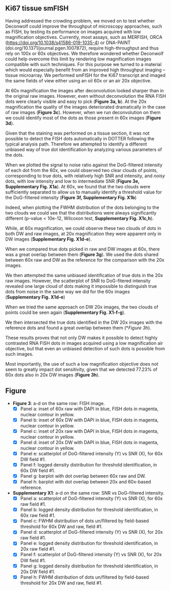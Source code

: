 ## Ki67 tissue smFISH

Having addressed the crowding problem, we moved on to test whether Deconwolf could improve the throughput of microscopy approaches, such as FISH, by testing its performance on images acquired with low magnification objectives. Currently, most assays, such as MERFISH, ORCA (https://doi.org/10.1038/s41586-019-1035-4) or DNA-PAINT (doi.org/10.1371/journal.pgen.1007872), require high-throughput and thus rely on 100x or 60x objectives. We therefore wondered whether Deconwolf could help overcome this limit by rendering low magnification images compatible with such techniques. For this purpose we turned to a material which would especially benefit from an improved high throughput imaging – tissue microarray. We performed smFISH for the Ki67 transcript and imaged the same fields of view either using an oil 60x or an air 20x objective.

At 60x magnification the images after deconvolution looked sharper than in the original raw images. However, even without deconvolution the RNA FISH dots were clearly visible and easy to pick (**Figure 3a, b**). At the 20x magnification the quality of the images deteriorated dramatically in the case of raw images (**Figure 3c**). However, when we run deconvolution on them we could identify most of the dots as those present in 60x images (**Figure 3d**).

Given that the staining was performed on a tissue section, it was not possible to detect the FISH dots automatically in DOTTER following the typical analysis path. Therefore we attempted to identify a different unbiased way of true dot identification by analyzing various parameters of the dots.

When we plotted the signal to noise ratio against the DoG-filtered intensity of each dot from the 60x, we could observed two clear clouds of points, corresponding to true dots, with relatively high SNR and intensity, and *noisy* dots, with low intensity and low to intermediate SNR (**Figure 3e, Supplementary Fig. X1a**). At 60x, we found that the two clouds were sufficiently separated to allow us to manually identify a threshold value for the DoG-filtered intensity (**Figure 3f, Supplementary Fig. X1b**)

Indeed, when plotting the FWHM distribution of the dots belonging to the two clouds we could see that the distributions were always significantly different (p-value < 10e-12, Wilcoxon test, **Supplementary Fig. X1c,h**).

While, at 60x magnification, we could observe these two clouds of dots in both DW and raw images, at 20x magnification they were apparent only in DW images (**Supplementary Fig. X1d-e**).

When we compared true dots picked in raw and DW images at 60x, there was a great overlap between them (**Figure 3g**). We used the dots shared between 60x raw and DW as the reference for the comparison with the 20x images.

We then attempted the same unbiased identification of true dots in the 20x raw images. However, the scatterplot of SNR to DoG-fitered intensity revealed one large cloud of dots making it impossible to distinguish true dots from noise in the same way we did for the 60x images (**Supplementary Fig. X1d-e**)

When we tried the same approach on DW 20x images, the two clouds of points could be seen again  (**Supplementary Fig. X1-f-g**).

We then intersected the true dots identified in the DW 20x images with the reference dots and found a great overlap between them (**Figure 3h*).

These results proves that not only DW makes it possible to detect highly contrasted RNA FISH dots in images acquired using a low magnification air objective, but that even an unbiased detection of such dots is possible from such images.

Most importantly, the use of such a low magnification objective does not seem to greatly impact dot sensitivity, given that we detected 77.23% of 60x dots also in 20x DW images (**Figure 3h**).

## Figure

- **Figure 3**: a-d on the same row: FISH image.
    + [x] Panel a: inset of 60x raw with DAPI in blue, FISH dots in magenta, nuclear contour in yellow.
    + [x] Panel b: inset of 60x DW with DAPI in blue, FISH dots in magenta, nuclear contour in yellow.
    + [x] Panel c: inset of 20x raw with DAPI in blue, FISH dots in magenta, nuclear contour in yellow.
    + [x] Panel d: inset of 20x DW with DAPI in blue, FISH dots in magenta, nuclear contour in yellow.
    + [x] Panel e: scatterplot of DoG-filtered intensity (Y) vs SNR (X), for 60x DW field #1.
    + [x] Panel f: logged density distribution for threshold identification, in 60x DW field #1.
    + [x] Panel g: barplot with dot overlap between 60x raw and DW.
    + [x] Panel h: barplot with dot overlap between 20x and 60x-based reference.

- **Supplementary X1**: a-d on the same row: SNR vs DoG-filtered intensity.
    + [x] Panel a: scatterplot of DoG-filtered intensity (Y) vs SNR (X), for 60x raw field #1.
    + [x] Panel b: logged density distribution for threshold identification, in 60x raw field #1.
    + [x] Panel c: FWHM distribution of dots un/filtered by field-based threshold for 60x DW and raw, field #1.
    + [x] Panel d: scatterplot of DoG-filtered intensity (Y) vs SNR (X), for 20x raw field #1.
    + [x] Panel e: logged density distribution for threshold identification, in 20x raw field #1.
    + [x] Panel f: scatterplot of DoG-filtered intensity (Y) vs SNR (X), for 20x DW field #1.
    + [x] Panel g: logged density distribution for threshold identification, in 20x DW field #1.
    + [x] Panel h: FWHM distribution of dots un/filtered by field-based threshold for 20x DW and raw, field #1.
